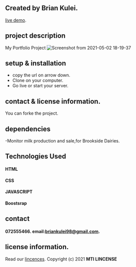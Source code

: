## Created by Brian Kulei.
[live demo](https://brian6382.github.io/javascript_project/).
##  project description
My Portfolio Project 
![Screenshot from 2021-05-02 18-19-37](https://user-images.githubusercontent.com/82508349/116818236-047fb880-ab73-11eb-846a-6299f77c5a05.png)
## setup & installation
- copy the url on arrow down.
- Clone on your computer.
- Go live or start your server.
## contact & license information.
You can forke the project.
## dependencies
-Monitor milk production and sale,for Brookside Dairies.
## Technologies Used
#### HTML 
#### CSS  
#### JAVASCRIPT
#### Boostsrap
## contact 
#### 072555466. email:briankulei98@gmail.com. 
## license information.
Read our [lincences](./Lincense).
Copyright (c) 2021 **MTI LINCENSE**